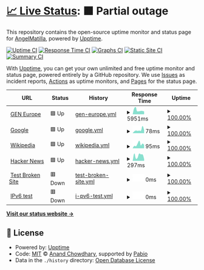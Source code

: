 # [📈 Live Status](https://demo.upptime.js.org): <!--live status--> **🟧 Partial outage**

This repository contains the open-source uptime monitor and status page for [AngelMatilla](https://demo.upptime.js.org), powered by [Upptime](https://github.com/upptime/upptime).

[![Uptime CI](https://github.com/AngelMatilla/upptime/workflows/Uptime%20CI/badge.svg)](https://github.com/AngelMatilla/upptime/actions?query=workflow%3A%22Uptime+CI%22)
[![Response Time CI](https://github.com/AngelMatilla/upptime/workflows/Response%20Time%20CI/badge.svg)](https://github.com/AngelMatilla/upptime/actions?query=workflow%3A%22Response+Time+CI%22)
[![Graphs CI](https://github.com/AngelMatilla/upptime/workflows/Graphs%20CI/badge.svg)](https://github.com/AngelMatilla/upptime/actions?query=workflow%3A%22Graphs+CI%22)
[![Static Site CI](https://github.com/AngelMatilla/upptime/workflows/Static%20Site%20CI/badge.svg)](https://github.com/AngelMatilla/upptime/actions?query=workflow%3A%22Static+Site+CI%22)
[![Summary CI](https://github.com/AngelMatilla/upptime/workflows/Summary%20CI/badge.svg)](https://github.com/AngelMatilla/upptime/actions?query=workflow%3A%22Summary+CI%22)

With [Upptime](https://upptime.js.org), you can get your own unlimited and free uptime monitor and status page, powered entirely by a GitHub repository. We use [Issues](https://github.com/AngelMatilla/upptime/issues) as incident reports, [Actions](https://github.com/AngelMatilla/upptime/actions) as uptime monitors, and [Pages](https://demo.upptime.js.org) for the status page.

<!--start: status pages-->
<!-- This summary is generated by Upptime (https://github.com/upptime/upptime) -->
<!-- Do not edit this manually, your changes will be overwritten -->
<!-- prettier-ignore -->
| URL | Status | History | Response Time | Uptime |
| --- | ------ | ------- | ------------- | ------ |
| <img alt="" src="https://icons.duckduckgo.com/ip3/gen-europe.org.ico" height="13"> [GEN Europe](https://gen-europe.org) | 🟩 Up | [gen-europe.yml](https://github.com/AngelMatilla/upptime/commits/HEAD/history/gen-europe.yml) | <details><summary><img alt="Response time graph" src="./graphs/gen-europe/response-time-week.png" height="20"> 5951ms</summary><br><a href="https://AngelMatilla.github.io/upptime/history/gen-europe"><img alt="Response time 5951" src="https://img.shields.io/endpoint?url=https%3A%2F%2Fraw.githubusercontent.com%2FAngelMatilla%2Fupptime%2FHEAD%2Fapi%2Fgen-europe%2Fresponse-time.json"></a><br><a href="https://AngelMatilla.github.io/upptime/history/gen-europe"><img alt="24-hour response time 5951" src="https://img.shields.io/endpoint?url=https%3A%2F%2Fraw.githubusercontent.com%2FAngelMatilla%2Fupptime%2FHEAD%2Fapi%2Fgen-europe%2Fresponse-time-day.json"></a><br><a href="https://AngelMatilla.github.io/upptime/history/gen-europe"><img alt="7-day response time 5951" src="https://img.shields.io/endpoint?url=https%3A%2F%2Fraw.githubusercontent.com%2FAngelMatilla%2Fupptime%2FHEAD%2Fapi%2Fgen-europe%2Fresponse-time-week.json"></a><br><a href="https://AngelMatilla.github.io/upptime/history/gen-europe"><img alt="30-day response time 5951" src="https://img.shields.io/endpoint?url=https%3A%2F%2Fraw.githubusercontent.com%2FAngelMatilla%2Fupptime%2FHEAD%2Fapi%2Fgen-europe%2Fresponse-time-month.json"></a><br><a href="https://AngelMatilla.github.io/upptime/history/gen-europe"><img alt="1-year response time 5951" src="https://img.shields.io/endpoint?url=https%3A%2F%2Fraw.githubusercontent.com%2FAngelMatilla%2Fupptime%2FHEAD%2Fapi%2Fgen-europe%2Fresponse-time-year.json"></a></details> | <details><summary><a href="https://AngelMatilla.github.io/upptime/history/gen-europe">100.00%</a></summary><a href="https://AngelMatilla.github.io/upptime/history/gen-europe"><img alt="All-time uptime 100.00%" src="https://img.shields.io/endpoint?url=https%3A%2F%2Fraw.githubusercontent.com%2FAngelMatilla%2Fupptime%2FHEAD%2Fapi%2Fgen-europe%2Fuptime.json"></a><br><a href="https://AngelMatilla.github.io/upptime/history/gen-europe"><img alt="24-hour uptime 100.00%" src="https://img.shields.io/endpoint?url=https%3A%2F%2Fraw.githubusercontent.com%2FAngelMatilla%2Fupptime%2FHEAD%2Fapi%2Fgen-europe%2Fuptime-day.json"></a><br><a href="https://AngelMatilla.github.io/upptime/history/gen-europe"><img alt="7-day uptime 100.00%" src="https://img.shields.io/endpoint?url=https%3A%2F%2Fraw.githubusercontent.com%2FAngelMatilla%2Fupptime%2FHEAD%2Fapi%2Fgen-europe%2Fuptime-week.json"></a><br><a href="https://AngelMatilla.github.io/upptime/history/gen-europe"><img alt="30-day uptime 100.00%" src="https://img.shields.io/endpoint?url=https%3A%2F%2Fraw.githubusercontent.com%2FAngelMatilla%2Fupptime%2FHEAD%2Fapi%2Fgen-europe%2Fuptime-month.json"></a><br><a href="https://AngelMatilla.github.io/upptime/history/gen-europe"><img alt="1-year uptime 100.00%" src="https://img.shields.io/endpoint?url=https%3A%2F%2Fraw.githubusercontent.com%2FAngelMatilla%2Fupptime%2FHEAD%2Fapi%2Fgen-europe%2Fuptime-year.json"></a></details>
| <img alt="" src="https://icons.duckduckgo.com/ip3/www.google.com.ico" height="13"> [Google](https://www.google.com) | 🟩 Up | [google.yml](https://github.com/AngelMatilla/upptime/commits/HEAD/history/google.yml) | <details><summary><img alt="Response time graph" src="./graphs/google/response-time-week.png" height="20"> 78ms</summary><br><a href="https://AngelMatilla.github.io/upptime/history/google"><img alt="Response time 78" src="https://img.shields.io/endpoint?url=https%3A%2F%2Fraw.githubusercontent.com%2FAngelMatilla%2Fupptime%2FHEAD%2Fapi%2Fgoogle%2Fresponse-time.json"></a><br><a href="https://AngelMatilla.github.io/upptime/history/google"><img alt="24-hour response time 78" src="https://img.shields.io/endpoint?url=https%3A%2F%2Fraw.githubusercontent.com%2FAngelMatilla%2Fupptime%2FHEAD%2Fapi%2Fgoogle%2Fresponse-time-day.json"></a><br><a href="https://AngelMatilla.github.io/upptime/history/google"><img alt="7-day response time 78" src="https://img.shields.io/endpoint?url=https%3A%2F%2Fraw.githubusercontent.com%2FAngelMatilla%2Fupptime%2FHEAD%2Fapi%2Fgoogle%2Fresponse-time-week.json"></a><br><a href="https://AngelMatilla.github.io/upptime/history/google"><img alt="30-day response time 78" src="https://img.shields.io/endpoint?url=https%3A%2F%2Fraw.githubusercontent.com%2FAngelMatilla%2Fupptime%2FHEAD%2Fapi%2Fgoogle%2Fresponse-time-month.json"></a><br><a href="https://AngelMatilla.github.io/upptime/history/google"><img alt="1-year response time 78" src="https://img.shields.io/endpoint?url=https%3A%2F%2Fraw.githubusercontent.com%2FAngelMatilla%2Fupptime%2FHEAD%2Fapi%2Fgoogle%2Fresponse-time-year.json"></a></details> | <details><summary><a href="https://AngelMatilla.github.io/upptime/history/google">100.00%</a></summary><a href="https://AngelMatilla.github.io/upptime/history/google"><img alt="All-time uptime 100.00%" src="https://img.shields.io/endpoint?url=https%3A%2F%2Fraw.githubusercontent.com%2FAngelMatilla%2Fupptime%2FHEAD%2Fapi%2Fgoogle%2Fuptime.json"></a><br><a href="https://AngelMatilla.github.io/upptime/history/google"><img alt="24-hour uptime 100.00%" src="https://img.shields.io/endpoint?url=https%3A%2F%2Fraw.githubusercontent.com%2FAngelMatilla%2Fupptime%2FHEAD%2Fapi%2Fgoogle%2Fuptime-day.json"></a><br><a href="https://AngelMatilla.github.io/upptime/history/google"><img alt="7-day uptime 100.00%" src="https://img.shields.io/endpoint?url=https%3A%2F%2Fraw.githubusercontent.com%2FAngelMatilla%2Fupptime%2FHEAD%2Fapi%2Fgoogle%2Fuptime-week.json"></a><br><a href="https://AngelMatilla.github.io/upptime/history/google"><img alt="30-day uptime 100.00%" src="https://img.shields.io/endpoint?url=https%3A%2F%2Fraw.githubusercontent.com%2FAngelMatilla%2Fupptime%2FHEAD%2Fapi%2Fgoogle%2Fuptime-month.json"></a><br><a href="https://AngelMatilla.github.io/upptime/history/google"><img alt="1-year uptime 100.00%" src="https://img.shields.io/endpoint?url=https%3A%2F%2Fraw.githubusercontent.com%2FAngelMatilla%2Fupptime%2FHEAD%2Fapi%2Fgoogle%2Fuptime-year.json"></a></details>
| <img alt="" src="https://icons.duckduckgo.com/ip3/en.wikipedia.org.ico" height="13"> [Wikipedia](https://en.wikipedia.org) | 🟩 Up | [wikipedia.yml](https://github.com/AngelMatilla/upptime/commits/HEAD/history/wikipedia.yml) | <details><summary><img alt="Response time graph" src="./graphs/wikipedia/response-time-week.png" height="20"> 95ms</summary><br><a href="https://AngelMatilla.github.io/upptime/history/wikipedia"><img alt="Response time 95" src="https://img.shields.io/endpoint?url=https%3A%2F%2Fraw.githubusercontent.com%2FAngelMatilla%2Fupptime%2FHEAD%2Fapi%2Fwikipedia%2Fresponse-time.json"></a><br><a href="https://AngelMatilla.github.io/upptime/history/wikipedia"><img alt="24-hour response time 95" src="https://img.shields.io/endpoint?url=https%3A%2F%2Fraw.githubusercontent.com%2FAngelMatilla%2Fupptime%2FHEAD%2Fapi%2Fwikipedia%2Fresponse-time-day.json"></a><br><a href="https://AngelMatilla.github.io/upptime/history/wikipedia"><img alt="7-day response time 95" src="https://img.shields.io/endpoint?url=https%3A%2F%2Fraw.githubusercontent.com%2FAngelMatilla%2Fupptime%2FHEAD%2Fapi%2Fwikipedia%2Fresponse-time-week.json"></a><br><a href="https://AngelMatilla.github.io/upptime/history/wikipedia"><img alt="30-day response time 95" src="https://img.shields.io/endpoint?url=https%3A%2F%2Fraw.githubusercontent.com%2FAngelMatilla%2Fupptime%2FHEAD%2Fapi%2Fwikipedia%2Fresponse-time-month.json"></a><br><a href="https://AngelMatilla.github.io/upptime/history/wikipedia"><img alt="1-year response time 95" src="https://img.shields.io/endpoint?url=https%3A%2F%2Fraw.githubusercontent.com%2FAngelMatilla%2Fupptime%2FHEAD%2Fapi%2Fwikipedia%2Fresponse-time-year.json"></a></details> | <details><summary><a href="https://AngelMatilla.github.io/upptime/history/wikipedia">100.00%</a></summary><a href="https://AngelMatilla.github.io/upptime/history/wikipedia"><img alt="All-time uptime 100.00%" src="https://img.shields.io/endpoint?url=https%3A%2F%2Fraw.githubusercontent.com%2FAngelMatilla%2Fupptime%2FHEAD%2Fapi%2Fwikipedia%2Fuptime.json"></a><br><a href="https://AngelMatilla.github.io/upptime/history/wikipedia"><img alt="24-hour uptime 100.00%" src="https://img.shields.io/endpoint?url=https%3A%2F%2Fraw.githubusercontent.com%2FAngelMatilla%2Fupptime%2FHEAD%2Fapi%2Fwikipedia%2Fuptime-day.json"></a><br><a href="https://AngelMatilla.github.io/upptime/history/wikipedia"><img alt="7-day uptime 100.00%" src="https://img.shields.io/endpoint?url=https%3A%2F%2Fraw.githubusercontent.com%2FAngelMatilla%2Fupptime%2FHEAD%2Fapi%2Fwikipedia%2Fuptime-week.json"></a><br><a href="https://AngelMatilla.github.io/upptime/history/wikipedia"><img alt="30-day uptime 100.00%" src="https://img.shields.io/endpoint?url=https%3A%2F%2Fraw.githubusercontent.com%2FAngelMatilla%2Fupptime%2FHEAD%2Fapi%2Fwikipedia%2Fuptime-month.json"></a><br><a href="https://AngelMatilla.github.io/upptime/history/wikipedia"><img alt="1-year uptime 100.00%" src="https://img.shields.io/endpoint?url=https%3A%2F%2Fraw.githubusercontent.com%2FAngelMatilla%2Fupptime%2FHEAD%2Fapi%2Fwikipedia%2Fuptime-year.json"></a></details>
| <img alt="" src="https://icons.duckduckgo.com/ip3/news.ycombinator.com.ico" height="13"> [Hacker News](https://news.ycombinator.com) | 🟩 Up | [hacker-news.yml](https://github.com/AngelMatilla/upptime/commits/HEAD/history/hacker-news.yml) | <details><summary><img alt="Response time graph" src="./graphs/hacker-news/response-time-week.png" height="20"> 297ms</summary><br><a href="https://AngelMatilla.github.io/upptime/history/hacker-news"><img alt="Response time 297" src="https://img.shields.io/endpoint?url=https%3A%2F%2Fraw.githubusercontent.com%2FAngelMatilla%2Fupptime%2FHEAD%2Fapi%2Fhacker-news%2Fresponse-time.json"></a><br><a href="https://AngelMatilla.github.io/upptime/history/hacker-news"><img alt="24-hour response time 297" src="https://img.shields.io/endpoint?url=https%3A%2F%2Fraw.githubusercontent.com%2FAngelMatilla%2Fupptime%2FHEAD%2Fapi%2Fhacker-news%2Fresponse-time-day.json"></a><br><a href="https://AngelMatilla.github.io/upptime/history/hacker-news"><img alt="7-day response time 297" src="https://img.shields.io/endpoint?url=https%3A%2F%2Fraw.githubusercontent.com%2FAngelMatilla%2Fupptime%2FHEAD%2Fapi%2Fhacker-news%2Fresponse-time-week.json"></a><br><a href="https://AngelMatilla.github.io/upptime/history/hacker-news"><img alt="30-day response time 297" src="https://img.shields.io/endpoint?url=https%3A%2F%2Fraw.githubusercontent.com%2FAngelMatilla%2Fupptime%2FHEAD%2Fapi%2Fhacker-news%2Fresponse-time-month.json"></a><br><a href="https://AngelMatilla.github.io/upptime/history/hacker-news"><img alt="1-year response time 297" src="https://img.shields.io/endpoint?url=https%3A%2F%2Fraw.githubusercontent.com%2FAngelMatilla%2Fupptime%2FHEAD%2Fapi%2Fhacker-news%2Fresponse-time-year.json"></a></details> | <details><summary><a href="https://AngelMatilla.github.io/upptime/history/hacker-news">100.00%</a></summary><a href="https://AngelMatilla.github.io/upptime/history/hacker-news"><img alt="All-time uptime 100.00%" src="https://img.shields.io/endpoint?url=https%3A%2F%2Fraw.githubusercontent.com%2FAngelMatilla%2Fupptime%2FHEAD%2Fapi%2Fhacker-news%2Fuptime.json"></a><br><a href="https://AngelMatilla.github.io/upptime/history/hacker-news"><img alt="24-hour uptime 100.00%" src="https://img.shields.io/endpoint?url=https%3A%2F%2Fraw.githubusercontent.com%2FAngelMatilla%2Fupptime%2FHEAD%2Fapi%2Fhacker-news%2Fuptime-day.json"></a><br><a href="https://AngelMatilla.github.io/upptime/history/hacker-news"><img alt="7-day uptime 100.00%" src="https://img.shields.io/endpoint?url=https%3A%2F%2Fraw.githubusercontent.com%2FAngelMatilla%2Fupptime%2FHEAD%2Fapi%2Fhacker-news%2Fuptime-week.json"></a><br><a href="https://AngelMatilla.github.io/upptime/history/hacker-news"><img alt="30-day uptime 100.00%" src="https://img.shields.io/endpoint?url=https%3A%2F%2Fraw.githubusercontent.com%2FAngelMatilla%2Fupptime%2FHEAD%2Fapi%2Fhacker-news%2Fuptime-month.json"></a><br><a href="https://AngelMatilla.github.io/upptime/history/hacker-news"><img alt="1-year uptime 100.00%" src="https://img.shields.io/endpoint?url=https%3A%2F%2Fraw.githubusercontent.com%2FAngelMatilla%2Fupptime%2FHEAD%2Fapi%2Fhacker-news%2Fuptime-year.json"></a></details>
| <img alt="" src="https://icons.duckduckgo.com/ip3/thissitedoesnotexist.koj.co.ico" height="13"> [Test Broken Site](https://thissitedoesnotexist.koj.co) | 🟥 Down | [test-broken-site.yml](https://github.com/AngelMatilla/upptime/commits/HEAD/history/test-broken-site.yml) | <details><summary><img alt="Response time graph" src="./graphs/test-broken-site/response-time-week.png" height="20"> 0ms</summary><br><a href="https://AngelMatilla.github.io/upptime/history/test-broken-site"><img alt="Response time 0" src="https://img.shields.io/endpoint?url=https%3A%2F%2Fraw.githubusercontent.com%2FAngelMatilla%2Fupptime%2FHEAD%2Fapi%2Ftest-broken-site%2Fresponse-time.json"></a><br><a href="https://AngelMatilla.github.io/upptime/history/test-broken-site"><img alt="24-hour response time 0" src="https://img.shields.io/endpoint?url=https%3A%2F%2Fraw.githubusercontent.com%2FAngelMatilla%2Fupptime%2FHEAD%2Fapi%2Ftest-broken-site%2Fresponse-time-day.json"></a><br><a href="https://AngelMatilla.github.io/upptime/history/test-broken-site"><img alt="7-day response time 0" src="https://img.shields.io/endpoint?url=https%3A%2F%2Fraw.githubusercontent.com%2FAngelMatilla%2Fupptime%2FHEAD%2Fapi%2Ftest-broken-site%2Fresponse-time-week.json"></a><br><a href="https://AngelMatilla.github.io/upptime/history/test-broken-site"><img alt="30-day response time 0" src="https://img.shields.io/endpoint?url=https%3A%2F%2Fraw.githubusercontent.com%2FAngelMatilla%2Fupptime%2FHEAD%2Fapi%2Ftest-broken-site%2Fresponse-time-month.json"></a><br><a href="https://AngelMatilla.github.io/upptime/history/test-broken-site"><img alt="1-year response time 0" src="https://img.shields.io/endpoint?url=https%3A%2F%2Fraw.githubusercontent.com%2FAngelMatilla%2Fupptime%2FHEAD%2Fapi%2Ftest-broken-site%2Fresponse-time-year.json"></a></details> | <details><summary><a href="https://AngelMatilla.github.io/upptime/history/test-broken-site">100.00%</a></summary><a href="https://AngelMatilla.github.io/upptime/history/test-broken-site"><img alt="All-time uptime 100.00%" src="https://img.shields.io/endpoint?url=https%3A%2F%2Fraw.githubusercontent.com%2FAngelMatilla%2Fupptime%2FHEAD%2Fapi%2Ftest-broken-site%2Fuptime.json"></a><br><a href="https://AngelMatilla.github.io/upptime/history/test-broken-site"><img alt="24-hour uptime 100.00%" src="https://img.shields.io/endpoint?url=https%3A%2F%2Fraw.githubusercontent.com%2FAngelMatilla%2Fupptime%2FHEAD%2Fapi%2Ftest-broken-site%2Fuptime-day.json"></a><br><a href="https://AngelMatilla.github.io/upptime/history/test-broken-site"><img alt="7-day uptime 100.00%" src="https://img.shields.io/endpoint?url=https%3A%2F%2Fraw.githubusercontent.com%2FAngelMatilla%2Fupptime%2FHEAD%2Fapi%2Ftest-broken-site%2Fuptime-week.json"></a><br><a href="https://AngelMatilla.github.io/upptime/history/test-broken-site"><img alt="30-day uptime 100.00%" src="https://img.shields.io/endpoint?url=https%3A%2F%2Fraw.githubusercontent.com%2FAngelMatilla%2Fupptime%2FHEAD%2Fapi%2Ftest-broken-site%2Fuptime-month.json"></a><br><a href="https://AngelMatilla.github.io/upptime/history/test-broken-site"><img alt="1-year uptime 100.00%" src="https://img.shields.io/endpoint?url=https%3A%2F%2Fraw.githubusercontent.com%2FAngelMatilla%2Fupptime%2FHEAD%2Fapi%2Ftest-broken-site%2Fuptime-year.json"></a></details>
| <img alt="" src="https://icons.duckduckgo.com/ip3/null.ico" height="13"> [IPv6 test](forwardemail.net) | 🟥 Down | [i-pv6-test.yml](https://github.com/AngelMatilla/upptime/commits/HEAD/history/i-pv6-test.yml) | <details><summary><img alt="Response time graph" src="./graphs/i-pv6-test/response-time-week.png" height="20"> 0ms</summary><br><a href="https://AngelMatilla.github.io/upptime/history/i-pv6-test"><img alt="Response time 0" src="https://img.shields.io/endpoint?url=https%3A%2F%2Fraw.githubusercontent.com%2FAngelMatilla%2Fupptime%2FHEAD%2Fapi%2Fi-pv6-test%2Fresponse-time.json"></a><br><a href="https://AngelMatilla.github.io/upptime/history/i-pv6-test"><img alt="24-hour response time 0" src="https://img.shields.io/endpoint?url=https%3A%2F%2Fraw.githubusercontent.com%2FAngelMatilla%2Fupptime%2FHEAD%2Fapi%2Fi-pv6-test%2Fresponse-time-day.json"></a><br><a href="https://AngelMatilla.github.io/upptime/history/i-pv6-test"><img alt="7-day response time 0" src="https://img.shields.io/endpoint?url=https%3A%2F%2Fraw.githubusercontent.com%2FAngelMatilla%2Fupptime%2FHEAD%2Fapi%2Fi-pv6-test%2Fresponse-time-week.json"></a><br><a href="https://AngelMatilla.github.io/upptime/history/i-pv6-test"><img alt="30-day response time 0" src="https://img.shields.io/endpoint?url=https%3A%2F%2Fraw.githubusercontent.com%2FAngelMatilla%2Fupptime%2FHEAD%2Fapi%2Fi-pv6-test%2Fresponse-time-month.json"></a><br><a href="https://AngelMatilla.github.io/upptime/history/i-pv6-test"><img alt="1-year response time 0" src="https://img.shields.io/endpoint?url=https%3A%2F%2Fraw.githubusercontent.com%2FAngelMatilla%2Fupptime%2FHEAD%2Fapi%2Fi-pv6-test%2Fresponse-time-year.json"></a></details> | <details><summary><a href="https://AngelMatilla.github.io/upptime/history/i-pv6-test">100.00%</a></summary><a href="https://AngelMatilla.github.io/upptime/history/i-pv6-test"><img alt="All-time uptime 100.00%" src="https://img.shields.io/endpoint?url=https%3A%2F%2Fraw.githubusercontent.com%2FAngelMatilla%2Fupptime%2FHEAD%2Fapi%2Fi-pv6-test%2Fuptime.json"></a><br><a href="https://AngelMatilla.github.io/upptime/history/i-pv6-test"><img alt="24-hour uptime 100.00%" src="https://img.shields.io/endpoint?url=https%3A%2F%2Fraw.githubusercontent.com%2FAngelMatilla%2Fupptime%2FHEAD%2Fapi%2Fi-pv6-test%2Fuptime-day.json"></a><br><a href="https://AngelMatilla.github.io/upptime/history/i-pv6-test"><img alt="7-day uptime 100.00%" src="https://img.shields.io/endpoint?url=https%3A%2F%2Fraw.githubusercontent.com%2FAngelMatilla%2Fupptime%2FHEAD%2Fapi%2Fi-pv6-test%2Fuptime-week.json"></a><br><a href="https://AngelMatilla.github.io/upptime/history/i-pv6-test"><img alt="30-day uptime 100.00%" src="https://img.shields.io/endpoint?url=https%3A%2F%2Fraw.githubusercontent.com%2FAngelMatilla%2Fupptime%2FHEAD%2Fapi%2Fi-pv6-test%2Fuptime-month.json"></a><br><a href="https://AngelMatilla.github.io/upptime/history/i-pv6-test"><img alt="1-year uptime 100.00%" src="https://img.shields.io/endpoint?url=https%3A%2F%2Fraw.githubusercontent.com%2FAngelMatilla%2Fupptime%2FHEAD%2Fapi%2Fi-pv6-test%2Fuptime-year.json"></a></details>

<!--end: status pages-->

[**Visit our status website →**](https://demo.upptime.js.org)

## 📄 License

- Powered by: [Upptime](https://github.com/upptime/upptime)
- Code: [MIT](./LICENSE) © [Anand Chowdhary](https://anandchowdhary.com), supported by [Pabio](https://pabio.com)
- Data in the `./history` directory: [Open Database License](https://opendatacommons.org/licenses/odbl/1-0/)
